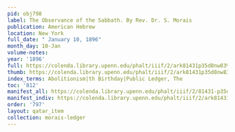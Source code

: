 ```yaml
---
pid: obj798
label: The Observance of the Sabbath. By Rev. Dr. S. Morais
publication: American Hebrew
location: New York
full_date: " January 10, 1896"
month_day: 10-Jan
volume-notes:
year: '1896'
full: https://colenda.library.upenn.edu/phalt/iiif/2/ark81431p35d8nw83%2FSHA256E-s7346912--2658bf396ffed60a6919c108d5ab332ed80d71d1848c9251dd1172aa86cd629e.jpeg/full/3500,/0/default.jpg
thumb: https://colenda.library.upenn.edu/phalt/iiif/2/ark81431p35d8nw83%2FSHA256E-s7346912--2658bf396ffed60a6919c108d5ab332ed80d71d1848c9251dd1172aa86cd629e.jpeg/full/!200,200/0/default.jpg
index_terms: Abolitionism|th Birthday|Public Ledger, The
toc: '812'
manifest_all: https://colenda.library.upenn.edu/phalt/iiif/2/81431-p35d8nw83/manifest
manifest_indiv: https://colenda.library.upenn.edu/phalt/iiif/2/ark81431p35d8nw83%2FSHA256E-s7346912--2658bf396ffed60a6919c108d5ab332ed80d71d1848c9251dd1172aa86cd629e.jpeg
order: '797'
layout: qatar_item
collection: morais-ledger
---
```

